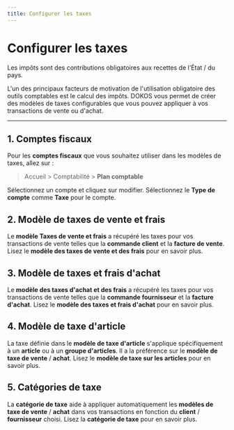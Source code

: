 ```yaml
---
title: Configurer les taxes
---
```


# Configurer les taxes

Les impôts sont des contributions obligatoires aux recettes de l'État / du pays.

L'un des principaux facteurs de motivation de l'utilisation obligatoire des outils comptables est le calcul des impôts. DOKOS vous permet de créer des modèles de taxes configurables que vous pouvez appliquer à vos transactions de vente ou d'achat.

---

## 1. Comptes fiscaux
Pour les **comptes fiscaux** que vous souhaitez utiliser dans les modèles de taxes, allez sur :

> Accueil > Comptabilité > **Plan comptable**

Sélectionnez un compte et cliquez sur modifier. Sélectionnez le **Type de compte** comme **Taxe** pour le compte.

## 2. Modèle de taxes de vente et frais 
Le **modèle Taxes de vente et frais** a récupéré les taxes pour vos transactions de vente telles que la **commande client** et la **facture de vente**. Lisez le **modèle des taxes de vente et des frais** pour en savoir plus.

## 3. Modèle de taxes et frais d'achat
Le **modèle des taxes d'achat et des frais** a récupéré les taxes pour vos transactions de vente telles que la **commande fournisseur** et la **facture d'achat**. Lisez le **modèle des taxes et frais d'achat** pour en savoir plus.

## 4. Modèle de taxe d'article
La taxe définie dans le **modèle de taxe d'article** s'applique spécifiquement à un **article** ou à un **groupe d'articles**. Il a la préférence sur le **modèle de taxe de vente** / **achat**. Lisez le **modèle de taxe sur les articles** pour en savoir plus.

## 5. Catégories de taxe
La **catégorie de taxe** aide à appliquer automatiquement les **modèles de taxe de vente** / **achat** dans vos transactions en fonction du **client** / **fournisseur** choisi. Lisez la **catégorie de taxe** pour en savoir plus.












